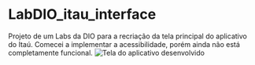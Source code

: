 # LabDIO_itau_interface
Projeto de um Labs da DIO para a recriação da tela principal do aplicativo do Itaú.
Comecei a implementar a acessibilidade, porém ainda não está completamente funcional.
<img src="https://photos.app.goo.gl/aNf9JRJ79JncbRjr7" alt="Tela do aplicativo desenvolvido">
